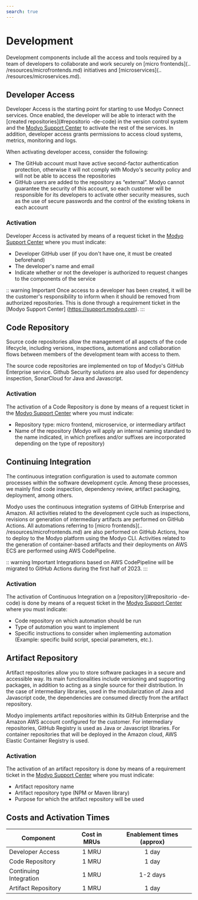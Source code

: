```yaml
---
search: true
---
```


# Development
Development components include all the access and tools required by a team of developers to collaborate and work securely on [micro frontends](.. /resources/microfrontends.md) initiatives and [microservices](.. /resources/microservices.md).

## Developer Access
Developer Access is the starting point for starting to use Modyo Connect services. Once enabled, the developer will be able to interact with the [created repositories](#repositorio -de-code) in the version control system and the [Modyo Support Center](https://support.modyo.com) to activate the rest of the services. In addition, developer access grants permissions to access cloud systems, metrics, monitoring and logs.

When activating developer access, consider the following:
- The GitHub account must have active second-factor authentication protection, otherwise it will not comply with Modyo's security policy and will not be able to access the repositories
- GitHub users are added to the repository as “external”. Modyo cannot guarantee the security of this account, so each customer will be responsible for its developers to activate other security measures, such as the use of secure passwords and the control of the existing tokens in each account

### Activation
Developer Access is activated by means of a request ticket in the [Modyo Support Center](https://support.modyo.com) where you must indicate:
- Developer GitHub user (if you don't have one, it must be created beforehand)
- The developer's name and email
- Indicate whether or not the developer is authorized to request changes to the components of the service

:: warning Important
Once access to a developer has been created, it will be the customer's responsibility to inform when it should be removed from authorized repositories. This is done through a requirement ticket in the [Modyo Support Center] (https://support.modyo.com).
:::


## Code Repository
Source code repositories allow the management of all aspects of the code lifecycle, including versions, inspections, automations and collaboration flows between members of the development team with access to them.

The source code repositories are implemented on top of Modyo's GitHub Enterprise service. Github Security solutions are also used for dependency inspection, SonarCloud for Java and Javascript.

### Activation
The activation of a Code Repository is done by means of a request ticket in the [Modyo Support Center](https://support.modyo.com) where you must indicate:
- Repository type: micro frontend, microservice, or intermediary artifact
- Name of the repository (Modyo will apply an internal naming standard to the name indicated, in which prefixes and/or suffixes are incorporated depending on the type of repository)


## Continuing Integration
The continuous integration configuration is used to automate common processes within the software development cycle. Among these processes, we mainly find code inspection, dependency review, artifact packaging, deployment, among others.

Modyo uses the continuous integration systems of GitHub Enterprise and Amazon. All activities related to the development cycle such as inspections, revisions or generation of intermediary artifacts are performed on GitHub Actions. All automations referring to [micro frontends](.. /resources/microfrontends.md) are also performed on GitHub Actions, how to deploy to the Modyo platform using the Modyo CLI. Activities related to the generation of container-based artifacts and their deployments on AWS ECS are performed using AWS CodePipeline.

:: warning Important
Integrations based on AWS CodePipeline will be migrated to GitHub Actions during the first half of 2023.
:::

### Activation
The activation of Continuous Integration on a [repository](#repositorio -de-code) is done by means of a request ticket in the [Modyo Support Center](https://support.modyo.com) where you must indicate:
- Code repository on which automation should be run
- Type of automation you want to implement
- Specific instructions to consider when implementing automation (Example: specific build script, special parameters, etc.).


## Artifact Repository
Artifact repositories allow you to store software packages in a secure and accessible way. Its main functionalities include versioning and supporting packages, in addition to acting as a single source for their distribution. In the case of intermediary libraries, used in the modularization of Java and Javascript code, the dependencies are consumed directly from the artifact repository.

Modyo implements artifact repositories within its GitHub Enterprise and the Amazon AWS account configured for the customer. For intermediary repositories, GitHub Registry is used as Java or Javascript libraries. For container repositories that will be deployed in the Amazon cloud, AWS Elastic Container Registry is used.

### Activation
The activation of an artifact repository is done by means of a requirement ticket in the [Modyo Support Center](https://support.modyo.com) where you must indicate:
- Artifact repository name
- Artifact repository type (NPM or Maven library)
- Purpose for which the artifact repository will be used


## Costs and Activation Times
| Component        | Cost in MRUs        | Enablement times (approx)  |
| ------------- |:-------------:|:-----:|
|Developer Access|1 MRU|1 day|p
|Code Repository|1 MRU|1 day|
|Continuing Integration|1 MRU|1-2 days|
|Artifact Repository|1 MRU|1 day|


